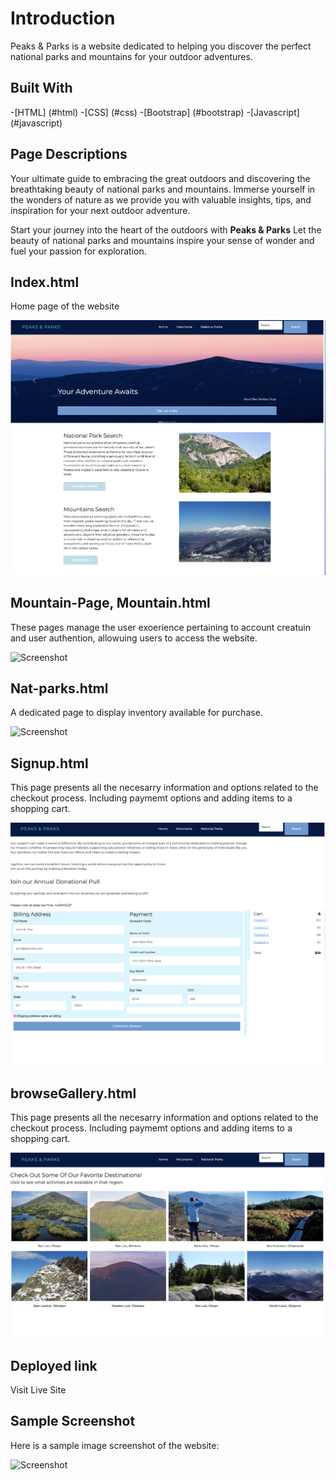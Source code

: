 # Introduction
Peaks & Parks is a website dedicated to helping you discover the perfect national parks and mountains for your outdoor adventures.

## Built With
-[HTML] (#html)
-[CSS] (#css)
-[Bootstrap] (#bootstrap)
-[Javascript] (#javascript)


## Page Descriptions
Your ultimate guide to embracing the great outdoors and discovering the breathtaking beauty of national parks and mountains. Immerse yourself in the wonders of nature as we provide you with valuable insights, tips, and inspiration for your next outdoor adventure.

Start your journey into the heart of the outdoors with **Peaks & Parks** Let the beauty of national parks and mountains inspire your sense of wonder and fuel your passion for exploration. 

## Index.html
   Home page of the website

   ![Screenshot](images/LandingPageScreenshot.png)

## Mountain-Page, Mountain.html 
   These pages manage the user exoerience pertaining to account creatuin and user authention, allowuing users to access the website.

   ![Screenshot](images/MountainspageScreenshot.png)

## Nat-parks.html
   A dedicated page to display inventory available for purchase.

   ![Screenshot](images/Nat-ParkScreenshot.png)
   
## Signup.html
   This page presents all the necesarry information and options related to the checkout process. Including paymemt options and adding items to a shopping cart.

   ![Screenshot](images/Signup.Screenshot.png)

## browseGallery.html
   This page presents all the necesarry information and options related to the checkout process. Including paymemt options and adding items to a shopping cart.

   ![Screenshot](images/browseGalleryScreenshot.png)

## Deployed link
   Visit Live Site

## Sample Screenshot 
Here is a sample image screenshot of the website:

![Screenshot](images/LandingPageScreenshot22)

   

